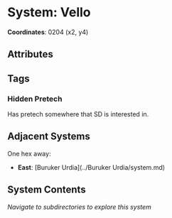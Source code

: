 # System: Vello

**Coordinates**: 0204 (x2, y4)

## Attributes

## Tags

### Hidden Pretech 

Has pretech somewhere that SD is interested in. 

## Adjacent Systems

One hex away:
- **East**: [Buruker Urdia](../Buruker Urdia/system.md)

## System Contents

_Navigate to subdirectories to explore this system_
